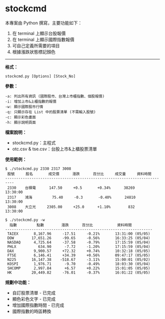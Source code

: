 stockcmd
===================

本專案由 Python 撰寫，主要功能如下：  
1. 在 terminal 上顯示台股報價  
2. 在 terminal 上顯示國際指數報價  
3. 可自己定義所需要的項目  
4. 根據漲跌狀態標記顏色

---------
**格式：**  

    stockcmd.py [Options] [Stock_No]

**參數：**  

    -a: 列出所有資訊 (國際股市、台灣上市櫃指數、個股報價)
    -i: 增加上市&上櫃指數的報價
    -w: 顯示國際股市行情
    -q: 只顯示存在 List 中的股票清單 (不需輸入股號)
    -c: 顯示彩色畫面
    -h: 顯示說明頁面

**檔案說明：**  
 - stockcmd.py：主程式  
 - otc.csv & tse.csv：台股上市&上櫃股票清單  

**使用範例：**  

    $ ./stockcmd.py 2330 2317 3008
     股號     股名       成交價      漲跌      百分比     成交量     資料時間
    --------------------------------------------------------------------------
     2330    台積電      147.50     +0.5       +0.34%      38269     13:30:00
     2317    鴻海         75.40     -0.3       -0.40%      24810     13:30:00
     3008    大立光     2305.00     +25.0      +1.10%        832     13:30:00
    
    $ ./stockcmd.py -w
      指數         點數        漲跌      百分比           資料時間
    -------------------------------------------------------------------
     TAIEX       8,167.96     -17.51     -0.21%       13:31:00 (05/05)
     DOW        17,651.26     -99.65     -0.56%       16:33:25 (05/04)
     NASDAQ      4,725.64     -37.58     -0.79%       17:15:59 (05/04)
     PHLX          634.90      -7.72     -1.20%       17:15:59 (05/04)
     DAX         9,900.57     +72.32     +0.74%       10:32:18 (05/05)
     FTSE        6,146.41     +34.39     +0.56%       09:47:17 (05/05)
     N225       16,147.38    -518.67     -3.11%       15:00:01 (05/02)
     KOSPI       1,976.71      -9.70     -0.49%       18:03:30 (05/04)
     SHCOMP      2,997.84      +6.57     +0.22%       15:01:05 (05/05)
     HK         20,449.82     -76.01     -0.37%       16:01:22 (05/05)

**規劃中功能：**  
- 自訂股票清單 - 已完成  
- 顯色彩色文字 - 已完成  
- 增加國際指數時間 - 已完成  
- 國際指數的時區轉換  
